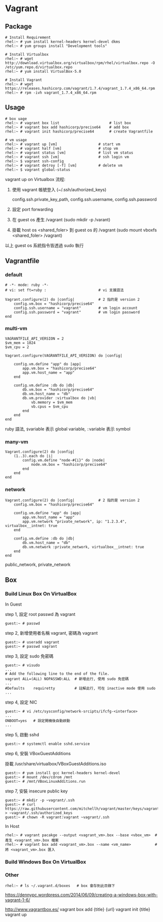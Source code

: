 # Vagrant #


## Package ##

```
# Install Requirement
rhel:~ # yum install kernel-headers kernel-devel dkms
rhel:~ # yum groups install "Development tools"

# Install Virtualbox
rhel:~ # wget http://download.virtualbox.org/virtualbox/rpm/rhel/virtualbox.repo -O /etc/yum.repo.d/virtualbox.repo
rhel:~ # yum install VirtualBox-5.0

# Install Vagrant
rhel:~ # wget https://releases.hashicorp.com/vagrant/1.7.4/vagrant_1.7.4_x86_64.rpm
rhel:~ # rpm -ivh vagrant_1.7.4_x86_64.rpm
```


## Usage ##

```
# box uage
rhel:~ # vagrant box list                       # list box
rhel:~ # vagrant box add hashicorp/precise64    # add box
rhel:~ # vagrant init hashicorp/precise64       # create Vagrantfile

# vm usage
rhel:~ # vagrant up [vm]                   # start vm
rhel:~ # vagrant half [vm]                 # stop vm
rhel:~ # vagrant status [vm]               # list vm status
rhel:~ # vagrant ssh [vm]                  # ssh login vm
rhel:~ $ vagrant ssh-config
rhel:~ # vagrant detroy [-f] [vm]          # delete vm
rhel:~ $ vagrant global-status
```

vagrant up on Virtualbox 流程:

1. 使用 vagrant 帳號登入 (~/.ssh/authorized_keys)

	config.ssh.private_key_path, config.ssh.username, config.ssh.password

2. 設定 port forwarding

3. 在 guest os 產生 /vagrant (sudo mkdir -p /varant)

4. 掛載 host os <shared_foler> 到 guest os 的 /vagrant (sudo mount vboxfs <shared_foler> /vagrant)

以上 guest os 系統指令皆透過 sudo 執行


## Vagrantfile ##


### default ###

```
# -*- mode: ruby -*-
# vi: set ft=ruby :                        # vi 支援語法

Vagrant.configure(2) do |config|           # 2 指的是 version 2
	config.vm.box = "hashicorp/precise64"
	config.ssh.username = "vagrant"        # vm login account
	config.ssh.password = "vagrant"        # vm login password
end
```


### multi-vm ###

```
VAGRANTFILE_API_VERSION = 2
$vm_mem = 1024
$vm_cpu = 2

Vagrant.configure(VAGRANTFILE_API_VERSION) do |config|

	config.vm.define "app" do |app|
		app.vm.box = "hashicorp/precise64"
		app.vm.host_name = "app"
	end

	config.vm.define :db do |db|
		db.vm.box = "hashicorp/precise64"
		db.vm.host_name = "db"
		db.vm.provider :virtualbox do |vb|
			vb.memory = $vm_mem
			vb.cpus = $vm_cpu
		end
	end
end
```

ruby 語法, `$`variable 表示 global variable, `:`variable 表示 symbol


### many-vm ###

```
Vagrant.configure(2) do |config|
	(1..3).each do |i|
		config.vm.define "node-#{i}" do |node|
			node.vm.box = "hashicorp/precise64"
		end
	end
end
```


### network ###

```
Vagrant.configure(2) do |config|           # 2 指的是 version 2
	config.vm.box = "hashicorp/precise64"

	config.vm.define "app" do |app|
		app.vm.host_name = "app"
		app.vm.network "private_network", ip: "1.2.3.4", virtualbox__intnet: true
	end

	config.vm.define :db do |db|
		db.vm.host_name = "db"
		db.vm.network :private_network, virtualbox__intnet: true
	end
end
```

public_network, private_network


## Box ##


### Build Linux Box On VirtualBox ###

In Guest

step 1, 設定 root passwd 為 vagrant

```
guest:~ # passwd
```

step 2, 新增使用者名稱 vagrant, 密碼為 vagrant

```
guest:~ # useradd vagrant
guest:~ # passwd vagrant
```

step 3, 設定 sudo 免密碼

```
guest:~ # visudo
...
# Add the following line to the end of the file.
vagrant ALL=(ALL) NOPASSWD:ALL  # 新增此行, 使用 sudo 免密碼
...
#Defaults    requiretty         # 註解此行, 可在 inactive mode 使用 sudo
...
```

step 4, 設定 NIC

```
guest:~ # vi /etc/sysconfig/network-srcipts/ifcfg-<interface>
...
ONBOOT=yes   # 設定開機後自動啟動
...
```

step 5, 啟動 sshd

```
guest:~ # systemctl enable sshd.service
```

step 6, 安裝 VBoxGuestAdditions

掛載 /usr/share/virtualbox/VBoxGuestAdditions.iso

```
guest:~ # yum install gcc kernel-headers kernel-devel
guest:~ # mount /dev/cdrom /mnt
guest:~ # /mnt/VBoxLinuxAdditions.run
```

step 7, 安裝 insecure public key

```
guest:~ # mkdir -p ~vagrant/.ssh
guest:~ # curl https://raw.githubusercontent.com/mitchellh/vagrant/master/keys/vagrant.pub > ~vagrant/.ssh/authorized_keys
guest:~ # chown -R vagrant:vagrant ~vagrant/.ssh
```

In Host

```
rhel:~ # vagrant pacakge --output <vagrant_vm>.box --base <vbox_vm>  # 產生 <vagrant_vm>.box 檔案
rhel:~ # vagrant box add <vagrant_vm>.box --name <vm_name>           # 將 <vagrant_vm>.box 匯入
```

### Build Windows Box On VirtualBox ###


### Other ###

```
rhel:~ # ls ~/.vagrant.d/boxes   # box 會存到此目錄下
```

https://dennypc.wordpress.com/2014/06/09/creating-a-windows-box-with-vagrant-1-6/

http://www.vagrantbox.es/
vagrant box add {title} {url}
vagrant init {title}
vagrant up